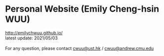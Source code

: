 # Personal Website (Emily Cheng-hsin WUU)
http://emilychwuu.github.io/</br>
latest update: 2021/05/03</br>
</br>
For any question, please contact cwuu@ust.hk / cwuu@andrew.cmu.edu
